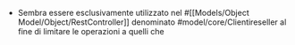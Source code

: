 - Sembra essere esclusivamente utilizzato nel #[[Models/Object Model/Object/RestController]] denominato #model/core/Clientireseller al fine di limitare le operazioni a quelli che
